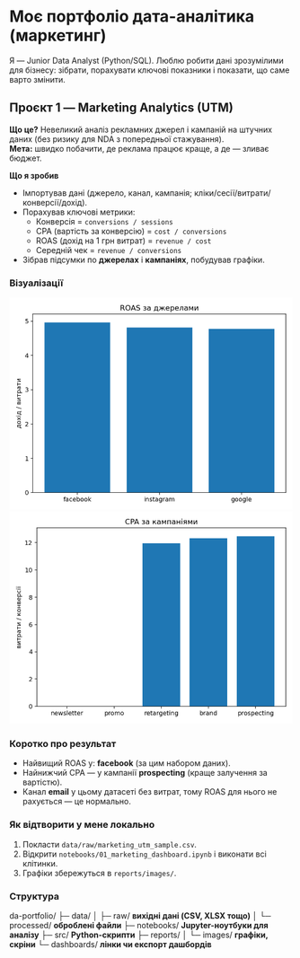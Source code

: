 # Моє портфоліо дата-аналітика (маркетинг)

Я — Junior Data Analyst (Python/SQL). Люблю робити дані зрозумілими для бізнесу: зібрати, порахувати ключові показники і показати, що саме варто змінити.

## Проєкт 1 — Marketing Analytics (UTM)

**Що це?** Невеликий аналіз рекламних джерел і кампаній на штучних даних (без ризику для NDA з попередньої стажування).  
**Мета:** швидко побачити, де реклама працює краще, а де — зливає бюджет.

**Що я зробив**
- Імпортував дані (джерело, канал, кампанія; кліки/сесії/витрати/конверсії/дохід).
- Порахував ключові метрики:
  - Конверсія = `conversions / sessions`
  - CPA (вартість за конверсію) = `cost / conversions`
  - ROAS (дохід на 1 грн витрат) = `revenue / cost`
  - Середній чек = `revenue / conversions`
- Зібрав підсумки по **джерелах** і **кампаніях**, побудував графіки.

### Візуалізації
![ROAS за джерелами](reports/images/roas_by_source.png)  
![CPA за кампаніями](reports/images/cpa_by_campaign.png)

### Коротко про результат
- Найвищий ROAS у: **facebook** (за цим набором даних).
- Найнижчий CPA — у кампанії **prospecting** (краще залучення за вартістю).
- Канал **email** у цьому датасеті без витрат, тому ROAS для нього не рахується — це нормально.

### Як відтворити у мене локально
1. Покласти `data/raw/marketing_utm_sample.csv`.  
2. Відкрити `notebooks/01_marketing_dashboard.ipynb` і виконати всі клітинки.  
3. Графіки збережуться в `reports/images/`.

### Структура
da-portfolio/
├─ data/
│  ├─ raw/ **вихідні дані (CSV, XLSX тощо)**
│  └─ processed/ **оброблені файли**
├─ notebooks/ **Jupyter-ноутбуки для аналізу**
├─ src/ **Python-скрипти**
├─ reports/
│  └─ images/ **графіки, скріни**
└─ dashboards/ **лінки чи експорт дашбордів**